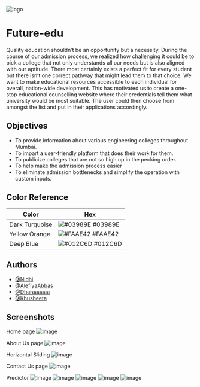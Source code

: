![logo](https://user-images.githubusercontent.com/89039068/147740930-0d36bdb4-e6d1-4c03-99f9-8c1095a97a89.png)



# Future-edu

 Quality education shouldn’t be an opportunity but a necessity. During the course of our admission process, we realized how challenging it could be to pick a college that not only understands all our needs but is also aligned with our aptitude. There most certainly exists a perfect fit for every student but there isn’t one correct pathway that might lead them to that choice. We want to make educational resources accessible to each individual for overall, nation-wide development.
 This has motivated us to create a one-stop educational counselling website where their credentials tell them what university would be most suitable. The user could then choose from amongst the list and put in their applications accordingly.


## Objectives

- To provide information about various engineering colleges throughout Mumbai.
- To impart a user-friendly platform that does their work for them.
- To publicize colleges that are not so high up in the pecking order.
- To help make the admission process easier
- To eliminate admission bottlenecks and simplify the operation with custom inputs.

## Color Reference

| Color             | Hex                                                                |
| ----------------- | ------------------------------------------------------------------ |
| Dark Turquoise | ![#03989E](https://via.placeholder.com/10/03989E?text=+) #03989E |
| Yellow Orange | ![#FAAE42](https://via.placeholder.com/10/FAAE42?text=+) #FAAE42 |
| Deep Blue | ![#012C6D](https://via.placeholder.com/10/012C6D?text=+) #012C6D |

## Authors

- [@Nidhi](https://github.com/nidhiparab)
- [@AlefiyaAbbas](https://github.com/AlefiyaAbbas)
- [@Dharaaaaaa](https://github.com/Dharaaaaaa)
- [@Khusheeta](https://github.com/Khusheeta)

## Screenshots
Home page
![image](https://user-images.githubusercontent.com/89039068/147740990-7a6cb59a-8b2c-42c2-9635-aaf7a647e36f.png)

About Us page
![image](https://user-images.githubusercontent.com/89039068/147741269-e0792309-70bc-49f6-bbcc-b152801882e3.png)

Horizontal Sliding
![image](https://user-images.githubusercontent.com/89039068/147741396-182bd85e-4c00-4336-b5d4-958b85e340c2.png)

Contact Us page
![image](https://user-images.githubusercontent.com/89039068/147741522-64ca9ca4-e2d1-45ae-8b39-6410d5437707.png)

Predictor
![image](https://user-images.githubusercontent.com/89039068/147741566-8d2f636a-be46-4ffb-a87f-3826aa845a38.png)
![image](https://user-images.githubusercontent.com/89039068/147741606-0b93a23f-200a-44f5-b989-de23a3e74ceb.png)
![image](https://user-images.githubusercontent.com/89039068/147741787-ee45cd01-dcd1-4b55-8e55-9da90dd6d746.png)
![image](https://user-images.githubusercontent.com/89039068/147741621-25c8eb12-1393-4206-8c6c-fdd9c97302dd.png)
![image](https://user-images.githubusercontent.com/89039068/147741640-ea01a9f1-d963-40c1-bcac-bd696efee7fb.png)




